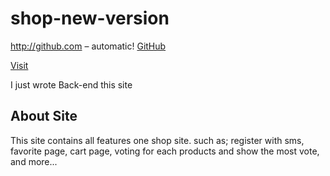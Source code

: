 # shop-new-version
http://github.com – automatic! [GitHub](http://github.com) 

[Visit](http://shoppingnewdjango.pythonanywhere.com)

I just wrote Back-end this site
                                                 
## About Site                                                            
This site contains all features one shop site.
such as;
register with sms,
favorite page,
cart page,
voting for each products and show the most vote,
and more...
